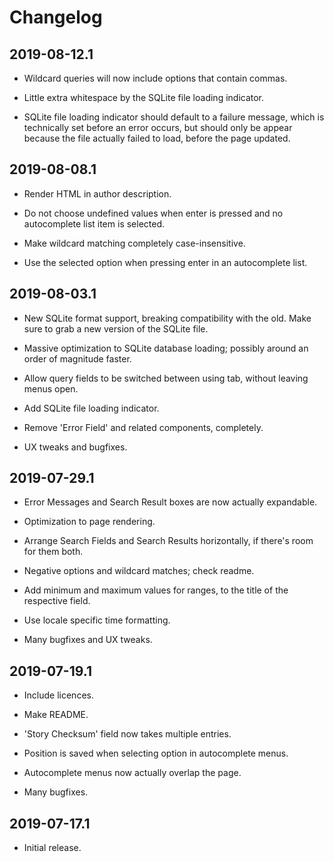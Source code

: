 # Changelog

## 2019-08-12.1

* Wildcard queries will now include options that contain commas.

* Little extra whitespace by the SQLite file loading indicator.

* SQLite file loading indicator should default to a failure message, which is technically set before an error occurs, but should only be appear because the file actually failed to load, before the page updated.

## 2019-08-08.1

* Render HTML in author description.

* Do not choose undefined values when enter is pressed and no autocomplete list item is selected.

* Make wildcard matching completely case-insensitive.

* Use the selected option when pressing enter in an autocomplete list.

## 2019-08-03.1

* New SQLite format support, breaking compatibility with the old. Make sure to grab a new version of the SQLite file.

* Massive optimization to SQLite database loading; possibly around an order of magnitude faster.

* Allow query fields to be switched between using tab, without leaving menus open.

* Add SQLite file loading indicator.

* Remove 'Error Field' and related components, completely.

* UX tweaks and bugfixes.

## 2019-07-29.1

* Error Messages and Search Result boxes are now actually expandable.

* Optimization to page rendering.

* Arrange Search Fields and Search Results horizontally, if there's room for them both.

* Negative options and wildcard matches; check readme.

* Add minimum and maximum values for ranges, to the title of the respective field.

* Use locale specific time formatting.

* Many bugfixes and UX tweaks.

## 2019-07-19.1

* Include licences.

* Make README.

* 'Story Checksum' field now takes multiple entries.

* Position is saved when selecting option in autocomplete menus.

* Autocomplete menus now actually overlap the page.

* Many bugfixes.

## 2019-07-17.1

* Initial release.
